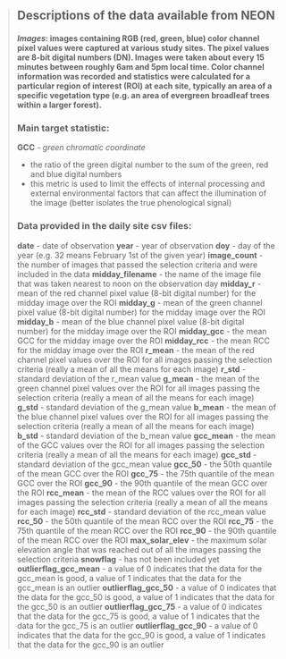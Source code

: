 ﻿


>## Descriptions of the data available from NEON
> #### _Images_: images containing RGB (red, green, blue) color channel pixel values were captured at various study sites. The pixel values are 8-bit digital numbers (DN). Images were taken about every 15 minutes between roughly 6am and 5pm local time. Color channel information was recorded and statistics were calculated for a particular region of interest (ROI) at each site, typically an area of a specific vegetation type (e.g. an area of evergreen broadleaf trees within a larger forest).
> ### **Main target statistic:** 
> **GCC** - _green chromatic coordinate_
> * the ratio of the green digital number to the sum of the green, red and blue digital numbers 
> * this metric is used to limit the effects of internal processing and external environmental factors that can affect the illumination of the image (better isolates the true phenological signal)
> 
> ### **Data provided in the daily site csv files:**
> **date** - date of observation
> **year** - year of observation
> **doy** - day of the year (e.g. 32 means February 1st of the given year)
> **image_count** - the number of images that passed the selection criteria and were included in the data
> **midday_filename** - the name of the image file that was taken nearest to noon on the observation day
> **midday_r** - mean of the red channel pixel value (8-bit digital number) for the midday image over the ROI
> **midday_g** - mean of the green channel pixel value (8-bit digital number) for the midday image over the ROI
> **midday_b** - mean of the blue channel pixel value (8-bit digital number) for the midday image over the ROI
> **midday_gcc** - the mean GCC for the midday image over the ROI
> **midday_rcc** - the mean RCC for the midday image over the ROI
> **r_mean** - the mean of the red channel pixel values over the ROI for all images passing the selection criteria  (really a mean of all the means for each image)
> **r_std** - standard deviation of the r_mean value
> **g_mean** - the mean of the green channel pixel values over the ROI for all images passing the selection criteria  (really a mean of all the means for each image)
> **g_std** - standard deviation of the g_mean value
> **b_mean** - the mean of the blue channel pixel values over the ROI for all images passing the selection criteria  (really a mean of all the means for each image)
> **b_std** - standard deviation of the b_mean value
> **gcc_mean** - the mean of the GCC values over the ROI for all images passing the selection criteria  (really a mean of all the means for each image)
> **gcc_std** - standard deviation of the gcc_mean value
> **gcc_50** - the 50th quantile of the mean GCC over the ROI
> **gcc_75** - the 75th quantile of the mean GCC over the ROI
> **gcc_90** - the 90th quantile of the mean GCC over the ROI
> **rcc_mean** - the mean of the RCC values over the ROI for all images passing the selection criteria  (really a mean of all the means for each image)
> **rcc_std** - standard deviation of the rcc_mean value
> **rcc_50** - the 50th quantile of the mean RCC over the ROI
> **rcc_75** - the 75th quantile of the mean RCC over the ROI
> **rcc_90** - the 90th quantile of the mean RCC over the ROI
> **max_solar_elev** - the maximum solar elevation angle that was reached out of all the images passing the selection criteria
> **snowflag** - has not been included yet
> **outlierflag_gcc_mean** - a value of 0 indicates that the data for the gcc_mean is good, a value of 1 indicates that the data for the gcc_mean is an outlier
> **outlierflag_gcc_50** - a value of 0 indicates that the data for the gcc_50 is good, a value of 1 indicates that the data for the gcc_50 is an outlier
> **outlierflag_gcc_75** - a value of 0 indicates that the data for the gcc_75 is good, a value of 1 indicates that the data for the gcc_75 is an outlier
> **outlierflag_gcc_90** - a value of 0 indicates that the data for the gcc_90 is good, a value of 1 indicates that the data for the gcc_90 is an outlier

